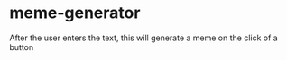 # meme-generator
 After the user enters the text, this will generate a meme on the click of a button
